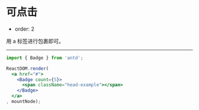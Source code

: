 # 可点击

- order: 2

用 a 标签进行包裹即可。

---

````jsx
import { Badge } from 'antd';

ReactDOM.render(
  <a href="#">
    <Badge count={5}>
      <span className="head-example"></span>
    </Badge>
  </a>
, mountNode);
````
